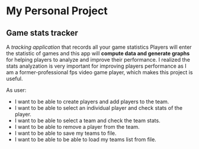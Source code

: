 # My Personal Project

## Game stats tracker

A *tracking application* that records all your game statistics
Players will enter the statistic of games and this app will 
**compute data and generate graphs** for helping players to
analyze and improve their performance.
I realized the stats analyzation is very important for improving players performance 
as I am a former-professional fps video game player, which makes this project is useful.


As user:
- I want to be able to create players and add players to the team.
- I want to be able to select an individual player and check stats of the player.
- I want to be able to select a team and check the team stats.
- I want to be able to remove a player from the team.
- I want to be able to save my teams to file.
- I want to be able to be able to load my teams list from file.
